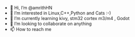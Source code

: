 - 👋 Hi, I’m @amrithHN
- 👀 I’m interested in Linux,C++,Python and Cats :-)
- 🌱 I’m currently learning kivy, stm32 cortex m3/m4 , Godot
- 💞️ I’m looking to collaborate on anything 
- 📫 How to reach me 

<!---
amrithHN/amrithHN is a ✨ special ✨ repository because its `README.md` (this file) appears on your GitHub profile.
You can click the Preview link to take a look at your changes.
--->
